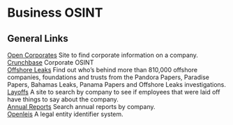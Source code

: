 # Business OSINT

## General Links
[Open Corporates](https://opencorporates.com) Site to find corporate information on a company. \
[Crunchbase](https://www.crunchbase.com) Corporate OSINT \
[Offshore Leaks](https://offshoreleaks.icij.org) Find out who’s behind more than 810,000 offshore companies, foundations and trusts from the Pandora Papers, Paradise Papers, Bahamas Leaks, Panama Papers and Offshore Leaks investigations. \
[Layoffs](https://www.thelayoff.com) A site to search by company to see if employees that were laid off have things to say about the company. \
[Annual Reports](https://www.annualreports.com) Search annual reports by company. \
[Openleis](http://openleis.com) A legal entity identifier system. 

